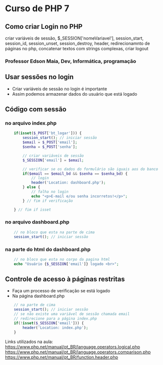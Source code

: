 # Curso de PHP 7
## Como criar Login no PHP

criar variáveis de sessão, $_SESSION['nomeVariavel'], session_start, session_id, session_unset, session_destroy, header, redirecionamnto de páginas no php, concatenar textos com strings complexas, criar logout

### Professor Edson Maia, Dev, Informática, programação

## Usar sessões no login
* Criar variáveis de sessão no login é importante
* Assim podemos armazenar dados do usuário que está logado

## Código com sessão
### no arquivo index.php
~~~php
	if(isset($_POST['bt_logar'])) {
        session_start(); // iniciar sessão
		$email = $_POST['email'];
		$senha = $_POST['senha'];

        // criar variáveis de sessão
        $_SESSION['email'] = $email;

		// verificar se os dados do formulário são iguais aos do banco de dados
		if($email == $email_bd && $senha == $senha_bd) {
			// login
			header('Location: dashboard.php');
		} else {
			// falha no login
			echo "<p>E-mail e/ou senha incorretos!</p>";
		} // fim if verificação

	} // fim if isset
~~~

### no arquivo dashboard.php
~~~php
    // no bloco que esta na parte de cima
    session_start(); // iniciar sessão
~~~

### na parte do html do dashboard.php
~~~php
    // no bloco que esta no corpo da pagina html
    echo "Usuário {$_SESSION['email']} logado <br>"; 
~~~

## Controle de acesso à páginas restritas
* Faça um processo de verificação se está logado
* Na página dashboard.php

~~~php
	// na parte de cima
	session_start(); // iniciar sessão
	// se não existe uma variável de sessão chamada email
	// redirecione para a página index.php
	if(!isset($_SESSION['email'])) {
		header('Location: index.php');
	}
~~~

Links utilizados na aula:
<https://www.php.net/manual/pt_BR/language.operators.logical.php>
<https://www.php.net/manual/pt_BR/language.operators.comparison.php>
<https://www.php.net/manual/pt_BR/function.header.php>
